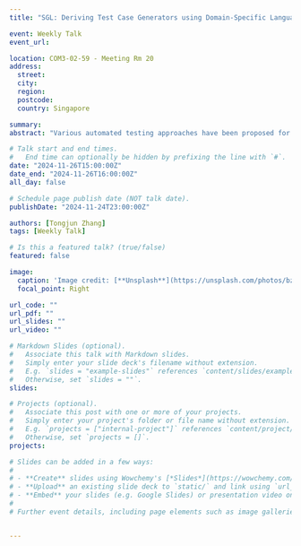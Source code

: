 ```yaml
---
title: "SGL: Deriving Test Case Generators using Domain-Specific Language to Test Database Engines"

event: Weekly Talk
event_url: 

location: COM3-02-59 - Meeting Rm 20
address:
  street: 
  city: 
  region: 
  postcode:
  country: Singapore

summary: 
abstract: "Various automated testing approaches have been proposed for Database Management Systems (DBMS), which can automatically detect different kinds of bugs such as logic and performance bugs. Such approaches typically compare the results of executing two equivalent queries on the same database states; or two sequences of otherwise equivalent statements. Given that SQL dialects differ widely, these statement generators are typically manually written. For example, SQLancer is a popular DBMS-testing tool that provides multiple test oracles; it provides more than 20 database and query generators, which consist of more than 88,000 lines of code written in Java. It would be desirable to more concisely model these generators, and make them independent from the implementation details of the testing tool that uses them. However, existing grammar-based fuzzing approaches are inapplicable, as grammars lack important features required for DBMS testing tools, such as symbol relationship and repetition controls. In this work, we propose a domain-specific language to model database and query generators for automated testing tools. We have termed this language SQL Generation Language (SGL).  Furthermore, we present a tool named Seagull, which can use SGL specifications to produce database and query generators."

# Talk start and end times.
#   End time can optionally be hidden by prefixing the line with `#`.
date: "2024-11-26T15:00:00Z"
date_end: "2024-11-26T16:00:00Z"
all_day: false

# Schedule page publish date (NOT talk date).
publishDate: "2024-11-24T23:00:00Z"

authors: [Tongjun Zhang]
tags: [Weekly Talk]

# Is this a featured talk? (true/false)
featured: false

image:
  caption: 'Image credit: [**Unsplash**](https://unsplash.com/photos/bzdhc5b3Bxs)'
  focal_point: Right

url_code: ""
url_pdf: ""
url_slides: ""
url_video: ""

# Markdown Slides (optional).
#   Associate this talk with Markdown slides.
#   Simply enter your slide deck's filename without extension.
#   E.g. `slides = "example-slides"` references `content/slides/example-slides.md`.
#   Otherwise, set `slides = ""`.
slides:

# Projects (optional).
#   Associate this post with one or more of your projects.
#   Simply enter your project's folder or file name without extension.
#   E.g. `projects = ["internal-project"]` references `content/project/deep-learning/index.md`.
#   Otherwise, set `projects = []`.
projects:

# Slides can be added in a few ways:
# 
# - **Create** slides using Wowchemy's [*Slides*](https://wowchemy.com/docs/managing-content/#create-slides) feature and link using `slides` parameter in the front matter of the talk file
# - **Upload** an existing slide deck to `static/` and link using `url_slides` parameter in the front matter of the talk file
# - **Embed** your slides (e.g. Google Slides) or presentation video on this page using [shortcodes](https://wowchemy.com/docs/writing-markdown-latex/).
# 
# Further event details, including page elements such as image galleries, can be added to the body of this page.


---
```

